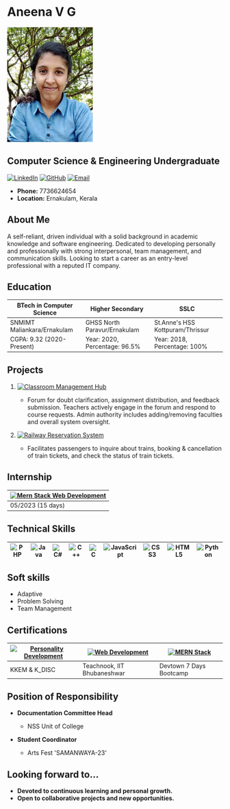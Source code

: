 # Aneena V G
<img src="pic1.jpeg" alt="Aneena V G" width="200"/>


## Computer Science & Engineering Undergraduate

[![LinkedIn](https://img.shields.io/badge/LinkedIn-0077B5?style=for-the-badge&logo=linkedin&logoColor=white)](https://www.linkedin.com/in/aneena-vg-88b808206) [![GitHub](https://img.shields.io/badge/GitHub-AneenaVG-yellow)](https://github.com/Aneena-VG) [![Email](https://img.shields.io/badge/Gmail-D14836?style=for-the-badge&logo=gmail&logoColor=white)](mailto:aneenavg0888@gmail.com)




- **Phone:** 7736624654
- **Location:** Ernakulam, Kerala

## About Me

A self-reliant, driven individual with a solid background in academic knowledge and software engineering. Dedicated to developing personally and professionally with strong interpersonal, team management, and communication skills. Looking to start a career as an entry-level professional with a reputed IT company.

## Education

| **BTech in Computer Science** | **Higher Secondary** | **SSLC** |
| --- | --- | --- |
| SNMIMT Maliankara/Ernakulam | GHSS North Paravur/Ernakulam | St.Anne's HSS Kottpuram/Thrissur |
| CGPA: 9.32 (2020-Present) | Year: 2020, Percentage: 96.5% | Year: 2018, Percentage: 100% |

## Projects

1. [![Classroom Management Hub](https://img.shields.io/badge/Classroom%20Management%20Hub-Php%2C%20Mysql-brightgreen)]()
   - Forum for doubt clarification, assignment distribution, and feedback submission. Teachers actively engage in the forum and respond to course requests. Admin authority includes adding/removing faculties and overall system oversight.

2. [![Railway Reservation System](https://img.shields.io/badge/Railway%20Reservation%20System-DBMS%20CRUD%20Operations-brightgreen)]()
   - Facilitates passengers to inquire about trains, booking & cancellation of train tickets, and check the status of train tickets.

## Internship

| [![Mern Stack Web Development](https://img.shields.io/badge/MERN%20Stack%20Web%20Development-Sristi%20Innovative%20Trivandrum-blue)]() |
| --- |
| 05/2023 (15 days) |

## Technical Skills

| ![PHP](https://img.shields.io/badge/PHP-777BB4?style=for-the-badge&logo=php&logoColor=white) | ![Java](https://img.shields.io/badge/Java-ED8B00?style=for-the-badge&logo=java&logoColor=white) | ![C#](https://img.shields.io/badge/C%23-239120?style=for-the-badge&logo=c-sharp&logoColor=white) | ![C++](https://img.shields.io/badge/C%2B%2B-00599C?style=for-the-badge&logo=c%2B%2B&logoColor=white) | ![C](https://img.shields.io/badge/C-00599C?style=for-the-badge&logo=c&logoColor=white) | ![JavaScript](https://img.shields.io/badge/JavaScript-F7DF1E?style=for-the-badge&logo=javascript&logoColor=black) | ![CSS3](https://img.shields.io/badge/CSS3-1572B6?style=for-the-badge&logo=css3&logoColor=white) | ![HTML5](https://img.shields.io/badge/HTML5-E34F26?style=for-the-badge&logo=html5&logoColor=white) | ![Python](https://img.shields.io/badge/Python-3776AB?style=for-the-badge&logo=python&logoColor=white) |
| --- | --- | --- | --- | --- | --- | --- | --- | --- |

## Soft skills

- Adaptive
- Problem Solving
- Team Management
  
## Certifications

| [![Personality Development](https://img.shields.io/badge/Personality%20Development-KKEM%20%26%20K_DISC-orange)]() | [![Web Development](https://img.shields.io/badge/Web%20Development-Teachnook%2C%20IIT%20Bhubaneshwar-blue)]() | [![MERN Stack](https://img.shields.io/badge/MERN%20Stack-Devtown%207%20Days%20Bootcamp-blue)]() |
| --- | --- | --- |
| KKEM & K_DISC | Teachnook, IIT Bhubaneshwar | Devtown 7 Days Bootcamp |

## Position of Responsibility

- **Documentation Committee Head**
  - NSS Unit of College

- **Student Coordinator**
  - Arts Fest 'SAMANWAYA-23'

## Looking forward to...

- **Devoted to continuous learning and personal growth.**
- **Open to collaborative projects and new opportunities.**
